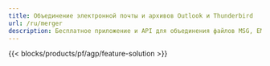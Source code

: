 ```yaml
---
title: Объединение электронной почты и архивов Outlook и Thunderbird 
url: /ru/merger
description: Бесплатное приложение и API для объединения файлов MSG, EML, EMLX, PST, OST, OFT, MBOX, ICS и VCF в Windows, Linux и macOS.
---
```


{{< blocks/products/pf/agp/feature-solution >}} 

